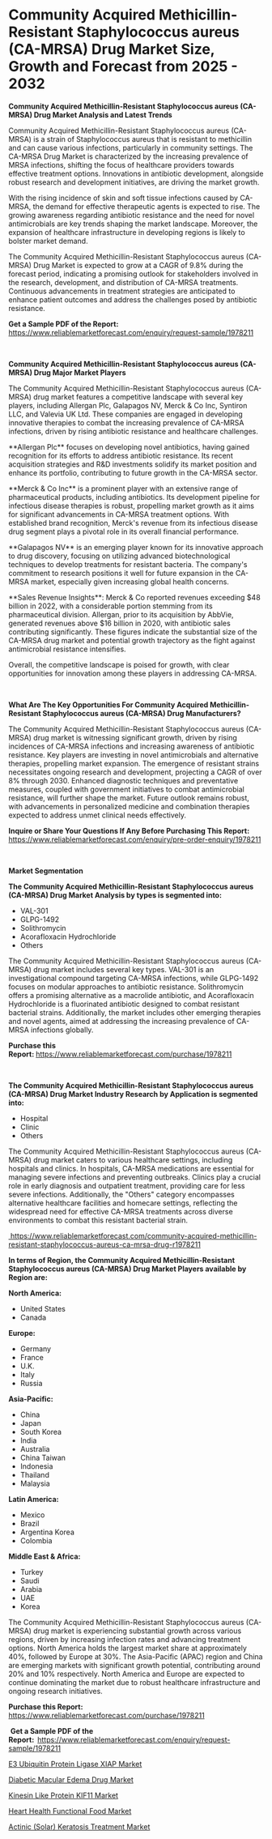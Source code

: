 <p><h1>Community Acquired Methicillin-Resistant Staphylococcus aureus (CA-MRSA) Drug Market Size, Growth and Forecast from 2025 - 2032</h1></p><p><strong>Community Acquired Methicillin-Resistant Staphylococcus aureus (CA-MRSA) Drug Market Analysis and Latest Trends</strong></p>
<p><p>Community Acquired Methicillin-Resistant Staphylococcus aureus (CA-MRSA) is a strain of Staphylococcus aureus that is resistant to methicillin and can cause various infections, particularly in community settings. The CA-MRSA Drug Market is characterized by the increasing prevalence of MRSA infections, shifting the focus of healthcare providers towards effective treatment options. Innovations in antibiotic development, alongside robust research and development initiatives, are driving the market growth. </p><p>With the rising incidence of skin and soft tissue infections caused by CA-MRSA, the demand for effective therapeutic agents is expected to rise. The growing awareness regarding antibiotic resistance and the need for novel antimicrobials are key trends shaping the market landscape. Moreover, the expansion of healthcare infrastructure in developing regions is likely to bolster market demand. </p><p>The Community Acquired Methicillin-Resistant Staphylococcus aureus (CA-MRSA) Drug Market is expected to grow at a CAGR of 9.8% during the forecast period, indicating a promising outlook for stakeholders involved in the research, development, and distribution of CA-MRSA treatments. Continuous advancements in treatment strategies are anticipated to enhance patient outcomes and address the challenges posed by antibiotic resistance.</p></p>
<p><strong>Get a Sample PDF of the Report:&nbsp;</strong> <a href="https://www.reliablemarketforecast.com/enquiry/request-sample/1978211?utm_campaign=1875&utm_medium=2&utm_source=Github&utm_content=ia&utm_term=09032025&utm_id=community-acquired-methicillin-resistant-staphylococcus-aureus-ca-mrsa-drug">https://www.reliablemarketforecast.com/enquiry/request-sample/1978211</a></p>
<p>&nbsp;</p>
<p><strong>Community Acquired Methicillin-Resistant Staphylococcus aureus (CA-MRSA) Drug Major Market Players</strong></p>
<p><p>The Community Acquired Methicillin-Resistant Staphylococcus aureus (CA-MRSA) drug market features a competitive landscape with several key players, including Allergan Plc, Galapagos NV, Merck & Co Inc, Syntiron LLC, and Valevia UK Ltd. These companies are engaged in developing innovative therapies to combat the increasing prevalence of CA-MRSA infections, driven by rising antibiotic resistance and healthcare challenges.</p><p>**Allergan Plc** focuses on developing novel antibiotics, having gained recognition for its efforts to address antibiotic resistance. Its recent acquisition strategies and R&D investments solidify its market position and enhance its portfolio, contributing to future growth in the CA-MRSA sector.</p><p>**Merck & Co Inc** is a prominent player with an extensive range of pharmaceutical products, including antibiotics. Its development pipeline for infectious disease therapies is robust, propelling market growth as it aims for significant advancements in CA-MRSA treatment options. With established brand recognition, Merck's revenue from its infectious disease drug segment plays a pivotal role in its overall financial performance.</p><p>**Galapagos NV** is an emerging player known for its innovative approach to drug discovery, focusing on utilizing advanced biotechnological techniques to develop treatments for resistant bacteria. The company's commitment to research positions it well for future expansion in the CA-MRSA market, especially given increasing global health concerns.</p><p>**Sales Revenue Insights**: Merck & Co reported revenues exceeding $48 billion in 2022, with a considerable portion stemming from its pharmaceutical division. Allergan, prior to its acquisition by AbbVie, generated revenues above $16 billion in 2020, with antibiotic sales contributing significantly. These figures indicate the substantial size of the CA-MRSA drug market and potential growth trajectory as the fight against antimicrobial resistance intensifies.</p><p>Overall, the competitive landscape is poised for growth, with clear opportunities for innovation among these players in addressing CA-MRSA.</p></p>
<p>&nbsp;</p>
<p><strong>What Are The Key Opportunities For Community Acquired Methicillin-Resistant Staphylococcus aureus (CA-MRSA) Drug Manufacturers?</strong></p>
<p><p>The Community Acquired Methicillin-Resistant Staphylococcus aureus (CA-MRSA) drug market is witnessing significant growth, driven by rising incidences of CA-MRSA infections and increasing awareness of antibiotic resistance. Key players are investing in novel antimicrobials and alternative therapies, propelling market expansion. The emergence of resistant strains necessitates ongoing research and development, projecting a CAGR of over 8% through 2030. Enhanced diagnostic techniques and preventative measures, coupled with government initiatives to combat antimicrobial resistance, will further shape the market. Future outlook remains robust, with advancements in personalized medicine and combination therapies expected to address unmet clinical needs effectively.</p></p>
<p><strong>Inquire or Share Your Questions If Any Before Purchasing This Report:</strong> <a href="https://www.reliablemarketforecast.com/enquiry/pre-order-enquiry/1978211?utm_campaign=1875&utm_medium=2&utm_source=Github&utm_content=ia&utm_term=09032025&utm_id=community-acquired-methicillin-resistant-staphylococcus-aureus-ca-mrsa-drug">https://www.reliablemarketforecast.com/enquiry/pre-order-enquiry/1978211</a></p>
<p>&nbsp;</p>
<p><strong>Market Segmentation</strong></p>
<p><strong>The Community Acquired Methicillin-Resistant Staphylococcus aureus (CA-MRSA) Drug Market Analysis by types is segmented into:</strong></p>
<p><ul><li>VAL-301</li><li>GLPG-1492</li><li>Solithromycin</li><li>Acorafloxacin Hydrochloride</li><li>Others</li></ul></p>
<p><p>The Community Acquired Methicillin-Resistant Staphylococcus aureus (CA-MRSA) drug market includes several key types. VAL-301 is an investigational compound targeting CA-MRSA infections, while GLPG-1492 focuses on modular approaches to antibiotic resistance. Solithromycin offers a promising alternative as a macrolide antibiotic, and Acorafloxacin Hydrochloride is a fluorinated antibiotic designed to combat resistant bacterial strains. Additionally, the market includes other emerging therapies and novel agents, aimed at addressing the increasing prevalence of CA-MRSA infections globally.</p></p>
<p><strong>Purchase this Report:&nbsp;</strong><a href="https://www.reliablemarketforecast.com/purchase/1978211?utm_campaign=1875&utm_medium=2&utm_source=Github&utm_content=ia&utm_term=09032025&utm_id=community-acquired-methicillin-resistant-staphylococcus-aureus-ca-mrsa-drug">https://www.reliablemarketforecast.com/purchase/1978211</a></p>
<p>&nbsp;</p>
<p><strong>The Community Acquired Methicillin-Resistant Staphylococcus aureus (CA-MRSA) Drug Market Industry Research by Application is segmented into:</strong></p>
<p><ul><li>Hospital</li><li>Clinic</li><li>Others</li></ul></p>
<p><p>The Community Acquired Methicillin-Resistant Staphylococcus aureus (CA-MRSA) drug market caters to various healthcare settings, including hospitals and clinics. In hospitals, CA-MRSA medications are essential for managing severe infections and preventing outbreaks. Clinics play a crucial role in early diagnosis and outpatient treatment, providing care for less severe infections. Additionally, the "Others" category encompasses alternative healthcare facilities and homecare settings, reflecting the widespread need for effective CA-MRSA treatments across diverse environments to combat this resistant bacterial strain.</p></p>
<p><a href="https://www.reliablemarketforecast.com/community-acquired-methicillin-resistant-staphylococcus-aureus-ca-mrsa-drug-r1978211?utm_campaign=1875&utm_medium=2&utm_source=Github&utm_content=ia&utm_term=09032025&utm_id=community-acquired-methicillin-resistant-staphylococcus-aureus-ca-mrsa-drug">&nbsp;https://www.reliablemarketforecast.com/community-acquired-methicillin-resistant-staphylococcus-aureus-ca-mrsa-drug-r1978211</a></p>
<p><strong>In terms of Region, the Community Acquired Methicillin-Resistant Staphylococcus aureus (CA-MRSA) Drug Market Players available by Region are:</strong></p>
<p>
    <p> <strong> North America: </strong>
        <ul>
            <li>United States</li>
            <li>Canada</li>
        </ul>
        </p> 
    <p> <strong> Europe: </strong>
        <ul>
            <li>Germany</li>
            <li>France</li>
            <li>U.K.</li>
            <li>Italy</li>
            <li>Russia</li>
        </ul>
        </p> 
    <p> <strong> Asia-Pacific: </strong>
        <ul>
            <li>China</li>
            <li>Japan</li>
            <li>South Korea</li>
            <li>India</li>
            <li>Australia</li>
            <li>China Taiwan</li>
            <li>Indonesia</li>
            <li>Thailand</li>
            <li>Malaysia</li>
        </ul>
        </p> 
    <p> <strong> Latin America: </strong>
        <ul>
            <li>Mexico</li>
            <li>Brazil</li>
            <li>Argentina Korea</li>
            <li>Colombia</li>
        </ul>
        </p> 
    <p> <strong> Middle East & Africa: </strong>
        <ul>
            <li>Turkey</li>
            <li>Saudi</li>
            <li>Arabia</li>
            <li>UAE</li>
            <li>Korea</li>
        </ul>
    </p>
    </p>
<p><p>The Community Acquired Methicillin-Resistant Staphylococcus aureus (CA-MRSA) drug market is experiencing substantial growth across various regions, driven by increasing infection rates and advancing treatment options. North America holds the largest market share at approximately 40%, followed by Europe at 30%. The Asia-Pacific (APAC) region and China are emerging markets with significant growth potential, contributing around 20% and 10% respectively. North America and Europe are expected to continue dominating the market due to robust healthcare infrastructure and ongoing research initiatives.</p></p>
<p><strong>Purchase this Report: </strong><a href="https://www.reliablemarketforecast.com/purchase/1978211?utm_campaign=1875&utm_medium=2&utm_source=Github&utm_content=ia&utm_term=09032025&utm_id=community-acquired-methicillin-resistant-staphylococcus-aureus-ca-mrsa-drug">https://www.reliablemarketforecast.com/purchase/1978211</a></p>
<p>&nbsp;<strong>Get a Sample PDF of the Report:&nbsp;&nbsp;</strong><a href="https://www.reliablemarketforecast.com/enquiry/request-sample/1978211?utm_campaign=1875&utm_medium=2&utm_source=Github&utm_content=ia&utm_term=09032025&utm_id=community-acquired-methicillin-resistant-staphylococcus-aureus-ca-mrsa-drug">https://www.reliablemarketforecast.com/enquiry/request-sample/1978211</a></p>
<p><strong></strong></p>
<p><p><a href="https://github.com/felishtimoti/Market-Research-Report-List-1/blob/main/e3-ubiquitin-protein-ligase-xiap-market.md?utm_campaign=1875&utm_medium=2&utm_source=Github&utm_content=ia&utm_term=09032025&utm_id=community-acquired-methicillin-resistant-staphylococcus-aureus-ca-mrsa-drug">E3 Ubiquitin Protein Ligase XIAP Market</a></p><p><a href="https://github.com/popupioo/Market-Research-Report-List-1/blob/main/diabetic-macular-edema-drug-market.md?utm_campaign=1875&utm_medium=2&utm_source=Github&utm_content=ia&utm_term=09032025&utm_id=community-acquired-methicillin-resistant-staphylococcus-aureus-ca-mrsa-drug">Diabetic Macular Edema Drug Market</a></p><p><a href="https://github.com/briandahm87/Market-Research-Report-List-1/blob/main/kinesin-like-protein-kif11-market.md?utm_campaign=1875&utm_medium=2&utm_source=Github&utm_content=ia&utm_term=09032025&utm_id=community-acquired-methicillin-resistant-staphylococcus-aureus-ca-mrsa-drug">Kinesin Like Protein KIF11 Market</a></p><p><a href="https://github.com/abantolemox08/Market-Research-Report-List-1/blob/main/heart-health-functional-food-market.md?utm_campaign=1875&utm_medium=2&utm_source=Github&utm_content=ia&utm_term=09032025&utm_id=community-acquired-methicillin-resistant-staphylococcus-aureus-ca-mrsa-drug">Heart Health Functional Food Market</a></p><p><a href="https://github.com/muhjanaidu/Market-Research-Report-List-1/blob/main/actinic-solar-keratosis-treatment-market.md?utm_campaign=1875&utm_medium=2&utm_source=Github&utm_content=ia&utm_term=09032025&utm_id=community-acquired-methicillin-resistant-staphylococcus-aureus-ca-mrsa-drug">Actinic (Solar) Keratosis Treatment Market</a></p></p>